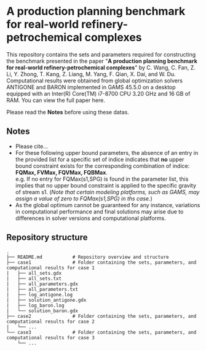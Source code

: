 # A production planning benchmark for real-world refinery-petrochemical complexes

This repository contains the sets and parameters required for constructing the benchmark presented in the paper "**A production planning benchmark for real-world refinery-petrochemical complexes**" by C. Wang, C. Fan, Z. Li, Y. Zhong, T. Kang, Z. Liang, M. Yang, F. Qian, X. Dai, and W. Du. Computational results were obtained from global optimization solvers ANTIGONE and BARON implemented in GAMS 45.5.0 on a desktop equipped with an Inter(R) Core(TM) i7-8700 CPU 3.20 GHz and 16 GB of RAM. You can view the full paper here.

Please read the **Notes** before using these datas.

## Notes
- Please cite...
- For these following upper bound parameters, the absence of an entry in the provided list for a specific set of indice indicates that **no** upper bound constraint exists for the corresponding combination of indice: **FQMax, FVMax, FQVMax, FQBMax**.  
  e.g. If no entry for FQMax(s1,SPG) is found in the parameter list, this implies that no upper bound constraint is applied to the specific gravity of stream s1. (*Note that certain modeling platforms, such as GAMS, may assign a value of zero to FQMax(s1,SPG) in ths case.*)
- As the global optimum cannot be guaranteed for any instance, variations in computational performance and final solutions may arise due to differences in solver versions and computational platforms.

## Repository structure

```
.
├── README.md           # Repository overview and structure
├── case1               # Folder containing the sets, parameters, and computational results for case 1
|   ├── all_sets.gdx
|   ├── all_sets.txt
|   ├── all_parameters.gdx
|   ├── all_parameters.txt
|   ├── log_antigone.log
|   ├── solution_antigone.gdx
|   ├── log_baron.log
|   └── solution_baron.gdx
├── case2               # Folder containing the sets, parameters, and computational results for case 2
|   └── ... 
└── case3               # Folder containing the sets, parameters, and computational results for case 3
    └── ... 
```
